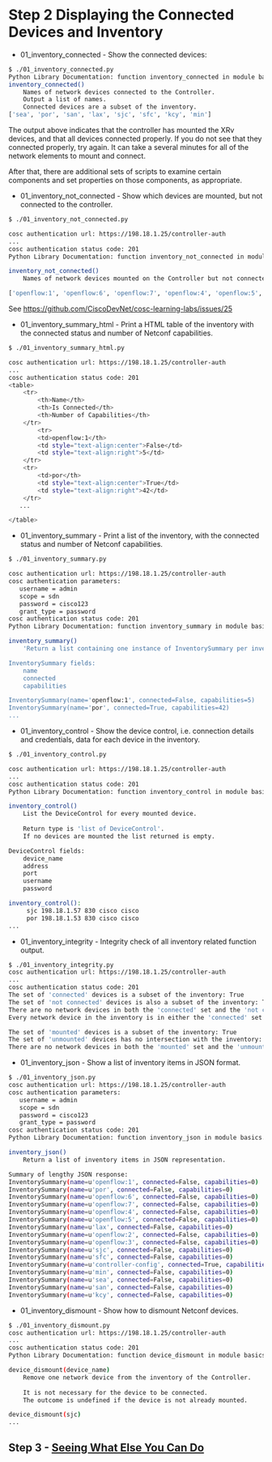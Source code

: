 # Step 2 Displaying the Connected Devices and Inventory

* 01_inventory_connected - Show the connected devices:

```bash
$ ./01_inventory_connected.py 
Python Library Documentation: function inventory_connected in module basics.inventory
inventory_connected()
    Names of network devices connected to the Controller.
    Output a list of names.
    Connected devices are a subset of the inventory.
['sea', 'por', 'san', 'lax', 'sjc', 'sfc', 'kcy', 'min']
```

The output above indicates that the controller has mounted the XRv devices, and that all devices connected properly. If you do not see that they connected properly, try again. It can take a several minutes for all of the network elements to mount and connect.

After that, there are additional sets of scripts to examine certain components and set properties on those components, as appropriate.

* 01_inventory_not_connected - Show which devices are mounted, but not connected to the controller.

```bash
$ ./01_inventory_not_connected.py

cosc authentication url: https://198.18.1.25/controller-auth
...
cosc authentication status code: 201
Python Library Documentation: function inventory_not_connected in module basics.inventory

inventory_not_connected()
    Names of network devices mounted on the Controller but not connected to the Controller.

['openflow:1', 'openflow:6', 'openflow:7', 'openflow:4', 'openflow:5', 'openflow:2', 'openflow:3']
```

See https://github.com/CiscoDevNet/cosc-learning-labs/issues/25

* 01_inventory_summary_html - Print a HTML table of the inventory with the connected status and number of Netconf capabilities.

```bash
$ ./01_inventory_summary_html.py

cosc authentication url: https://198.18.1.25/controller-auth
...
cosc authentication status code: 201
<table>
    <tr>
        <th>Name</th>
        <th>Is Connected</th>
        <th>Number of Capabilities</th>
    </tr>
        <tr>
        <td>openflow:1</th>
        <td style="text-align:center">False</td>
        <td style="text-align:right">5</td>
    </tr>
    <tr>
        <td>por</th>
        <td style="text-align:center">True</td>
        <td style="text-align:right">42</td>
    </tr>
   ...

</table>
```

* 01_inventory_summary - Print a list of the inventory, with the connected status and number of Netconf capabilities.

```bash
$ ./01_inventory_summary.py

cosc authentication url: https://198.18.1.25/controller-auth
cosc authentication parameters:
   username = admin
   scope = sdn
   password = cisco123
   grant_type = password
cosc authentication status code: 201
Python Library Documentation: function inventory_summary in module basics.inventory

inventory_summary()
    'Return a list containing one instance of InventorySummary per inventory item.

InventorySummary fields:
	name
	connected
	capabilities

InventorySummary(name='openflow:1', connected=False, capabilities=5)
InventorySummary(name='por', connected=True, capabilities=42)
...

```

* 01_inventory_control - Show the device control, i.e. connection details and credentials, data for each device in the inventory.

```bash
$ ./01_inventory_control.py

cosc authentication url: https://198.18.1.25/controller-auth
...
cosc authentication status code: 201
Python Library Documentation: function inventory_control in module basics.inventory

inventory_control()
    List the DeviceControl for every mounted device.
    
    Return type is 'list of DeviceControl'.
    If no devices are mounted the list returned is empty.

DeviceControl fields:
	device_name
	address
	port
	username
	password

inventory_control():
	 sjc 198.18.1.57 830 cisco cisco
	 por 198.18.1.53 830 cisco cisco
...
```

* 01_inventory_integrity - Integrity check of all inventory related function output.

```bash
$ ./01_inventory_integrity.py
cosc authentication url: https://198.18.1.25/controller-auth
...
cosc authentication status code: 201
The set of 'connected' devices is a subset of the inventory: True
The set of 'not connected' devices is also a subset of the inventory: True
There are no network devices in both the 'connected' set and the 'not connected' set: True
Every network device in the inventory is in either the 'connected' set or the 'not connected' set: True

The set of 'mounted' devices is a subset of the inventory: True
The set of 'unmounted' devices has no intersection with the inventory: True
There are no network devices in both the 'mounted' set and the 'unmounted' set: True
```

* 01_inventory_json - Show a list of inventory items in JSON format.

```bash
$ ./01_inventory_json.py
cosc authentication url: https://198.18.1.25/controller-auth
cosc authentication parameters:
   username = admin
   scope = sdn
   password = cisco123
   grant_type = password
cosc authentication status code: 201
Python Library Documentation: function inventory_json in module basics.inventory

inventory_json()
    Return a list of inventory items in JSON representation.

Summary of lengthy JSON response:
InventorySummary(name=u'openflow:1', connected=False, capabilities=0)
InventorySummary(name=u'por', connected=False, capabilities=0)
InventorySummary(name=u'openflow:6', connected=False, capabilities=0)
InventorySummary(name=u'openflow:7', connected=False, capabilities=0)
InventorySummary(name=u'openflow:4', connected=False, capabilities=0)
InventorySummary(name=u'openflow:5', connected=False, capabilities=0)
InventorySummary(name=u'lax', connected=False, capabilities=0)
InventorySummary(name=u'openflow:2', connected=False, capabilities=0)
InventorySummary(name=u'openflow:3', connected=False, capabilities=0)
InventorySummary(name=u'sjc', connected=False, capabilities=0)
InventorySummary(name=u'sfc', connected=False, capabilities=0)
InventorySummary(name=u'controller-config', connected=True, capabilities=195)
InventorySummary(name=u'min', connected=False, capabilities=0)
InventorySummary(name=u'sea', connected=False, capabilities=0)
InventorySummary(name=u'san', connected=False, capabilities=0)
InventorySummary(name=u'kcy', connected=False, capabilities=0)

```

* 01_inventory_dismount - Show how to dismount Netconf devices.

```bash
$ ./01_inventory_dismount.py
cosc authentication url: https://198.18.1.25/controller-auth
...
cosc authentication status code: 201
Python Library Documentation: function device_dismount in module basics.inventory

device_dismount(device_name)
    Remove one network device from the inventory of the Controller.
    
    It is not necessary for the device to be connected. 
    The outcome is undefined if the device is not already mounted.

device_dismount(sjc)
...

```

## Step 3 - [Seeing What Else You Can Do](3.md)
